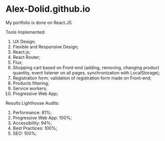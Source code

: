 # Alex-Dolid.github.io

My portfolio is done on React.JS

Tools Implemented:
1) UX Design;
2) Flexible and Responsive Design;
3) React.js;
4) React Router;
5) Flux;
6) Shopping cart based on Front-end (adding, removing, changing product quantity, event listener on all pages, synchronization with LocalStorage);
7) Registration form; validation of registration form made on Front-end;
8) Products filtering;
9) Service workers;
10) Progressive Web App;

Results Lighthouse Audits:
1) Performance: 81%;
2) Progressive Web App: 100%;
3) Accessibility: 94%;
4) Best Practices: 100%;
5) SEO: 100%;

